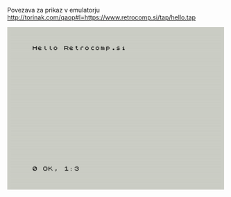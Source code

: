 Povezava za prikaz v emulatorju<br />
http://torinak.com/qaop#l=https://www.retrocomp.si/tap/hello.tap

![alt text](https://github.com/RetrocompSi/ZX-Spectrum/blob/master/Koda/Zbirnik/Hello%20Retrocomp.si/hello.png)
